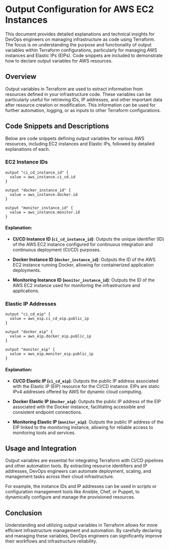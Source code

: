 # Output Configuration for AWS EC2 Instances

This document provides detailed explanations and technical insights for DevOps engineers on managing infrastructure as code using Terraform. The focus is on understanding the purpose and functionality of output variables within Terraform configurations, particularly for managing AWS instances and Elastic IPs (EIPs). Code snippets are included to demonstrate how to declare output variables for AWS resources.

## Overview

Output variables in Terraform are used to extract information from resources defined in your infrastructure code. These variables can be particularly useful for retrieving IDs, IP addresses, and other important data after resource creation or modification. This information can be used for further automation, logging, or as inputs to other Terraform configurations.

## Code Snippets and Descriptions

Below are code snippets defining output variables for various AWS resources, including EC2 instances and Elastic IPs, followed by detailed explanations of each.

### EC2 Instance IDs

```hcl
output "ci_cd_instance_id" {
  value = aws_instance.ci_cd.id
}

output "docker_instance_id" {
  value = aws_instance.docker.id
}

output "monitor_instance_id" {
  value = aws_instance.monitor.id
}
```

#### Explanation:

- **CI/CD Instance ID (`ci_cd_instance_id`)**: Outputs the unique identifier (ID) of the AWS EC2 instance configured for continuous integration and continuous deployment (CI/CD) purposes.
  
- **Docker Instance ID (`docker_instance_id`)**: Outputs the ID of the AWS EC2 instance running Docker, allowing for containerized application deployments.
  
- **Monitoring Instance ID (`monitor_instance_id`)**: Outputs the ID of the AWS EC2 instance used for monitoring the infrastructure and applications.

### Elastic IP Addresses

```hcl
output "ci_cd_eip" {
  value = aws_eip.ci_cd_eip.public_ip
}

output "docker_eip" {
  value = aws_eip.docker_eip.public_ip
}

output "monitor_eip" {
  value = aws_eip.monitor_eip.public_ip
}
```

#### Explanation:

- **CI/CD Elastic IP (`ci_cd_eip`)**: Outputs the public IP address associated with the Elastic IP (EIP) resource for the CI/CD instance. EIPs are static IPv4 addresses offered by AWS for dynamic cloud computing.
  
- **Docker Elastic IP (`docker_eip`)**: Outputs the public IP address of the EIP associated with the Docker instance, facilitating accessible and consistent endpoint connections.
  
- **Monitoring Elastic IP (`monitor_eip`)**: Outputs the public IP address of the EIP linked to the monitoring instance, allowing for reliable access to monitoring tools and services.


## Usage and Integration

Output variables are essential for integrating Terraform with CI/CD pipelines and other automation tools. By extracting resource identifiers and IP addresses, DevOps engineers can automate deployment, scaling, and management tasks across their cloud infrastructure.

For example, the instance IDs and IP addresses can be used in scripts or configuration management tools like Ansible, Chef, or Puppet, to dynamically configure and manage the provisioned resources.

## Conclusion

Understanding and utilizing output variables in Terraform allows for more efficient infrastructure management and automation. By carefully declaring and managing these variables, DevOps engineers can significantly improve their workflows and infrastructure reliability.
